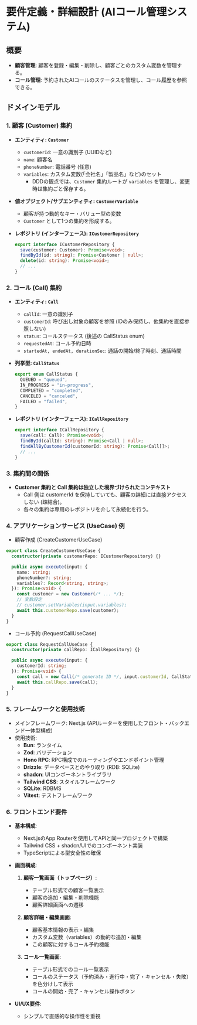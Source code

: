# 要件定義・詳細設計 (AIコール管理システム)

## 概要
- **顧客管理**: 顧客を登録・編集・削除し、顧客ごとのカスタム変数を管理する。
- **コール管理**: 予約されたAIコールのステータスを管理し、コール履歴を参照できる。

## ドメインモデル
### 1. 顧客 (Customer) 集約
- **エンティティ: `Customer`**
  - `customerId`: 一意の識別子 (UUIDなど)
  - `name`: 顧客名
  - `phoneNumber`: 電話番号 (任意)
  - `variables`: カスタム変数(「会社名」「製品名」など)のセット  
    - DDDの観点では、`Customer` 集約ルートが `variables` を管理し、変更時は集約ごと保存する。

- **値オブジェクト/サブエンティティ: `CustomerVariable`**  
  - 顧客が持つ動的なキー・バリュー型の変数  
  - `Customer` として1つの集約を形成する。

- **レポジトリ (インターフェース): `ICustomerRepository`**
  ```ts
  export interface ICustomerRepository {
    save(customer: Customer): Promise<void>;
    findById(id: string): Promise<Customer | null>;
    delete(id: string): Promise<void>;
    // ...
  }

### 2. コール (Call) 集約
- **エンティティ: `Call`**
  - `callId`: 一意の識別子
  - `customerId`: 呼び出し対象の顧客を参照 (IDのみ保持し、他集約を直接参照しない)
  - `status`: コールステータス (後述の CallStatus enum)
  - `requestedAt`: コール予約日時
  - `startedAt, endedAt, durationSec`: 通話の開始/終了時刻、通話時間

- **列挙型: `CallStatus`**
  ```ts
  export enum CallStatus {
    QUEUED = "queued",
    IN_PROGRESS = "in-progress",
    COMPLETED = "completed",
    CANCELED = "canceled",
    FAILED = "failed",
  }

- **レポジトリ (インターフェース): `ICallRepository`**
  ```ts
  export interface ICallRepository {
    save(call: Call): Promise<void>;
    findById(callId: string): Promise<Call | null>;
    findAllByCustomerId(customerId: string): Promise<Call[]>;
    // ...
  }
  ```

### 3. 集約間の関係
- **Customer 集約と Call 集約は独立した境界づけられたコンテキスト**
  - Call 側は customerId を保持していても、顧客の詳細には直接アクセスしない (疎結合)。
  - 各々の集約は専用のレポジトリを介して永続化を行う。

### 4. アプリケーションサービス (UseCase) 例
- 顧客作成 (CreateCustomerUseCase)
```ts
export class CreateCustomerUseCase {
  constructor(private customerRepo: ICustomerRepository) {}

  public async execute(input: {
    name: string;
    phoneNumber?: string;
    variables?: Record<string, string>;
  }): Promise<void> {
    const customer = new Customer(/* ... */);
    // 変数設定
    // customer.setVariables(input.variables);
    await this.customerRepo.save(customer);
  }
}
```
- コール予約 (RequestCallUseCase)
```ts
export class RequestCallUseCase {
  constructor(private callRepo: ICallRepository) {}

  public async execute(input: {
    customerId: string;
  }): Promise<void> {
    const call = new Call(/* generate ID */, input.customerId, CallStatus.QUEUED, new Date());
    await this.callRepo.save(call);
  }
}
```

### 5. フレームワークと使用技術
- メインフレームワーク: Next.js (APIルーターを使用したフロント・バックエンド一体型構成)
- 使用技術:
  - **Bun**: ランタイム
  - **Zod**: バリデーション
  - **Hono RPC**: RPC構成でのルーティングやエンドポイント管理
  - **Drizzle**: データベースとのやり取り (RDB: SQLite)
  - **shadcn**: UIコンポーネントライブラリ
  - **Tailwind CSS**: スタイルフレームワーク
  - **SQLite**: RDBMS
  - **Vitest**: テストフレームワーク

### 6. フロントエンド要件
- **基本構成**:
  - Next.jsのApp Routerを使用してAPIと同一プロジェクトで構築
  - Tailwind CSS + shadcn/UIでのコンポーネント実装
  - TypeScriptによる型安全性の確保

- **画面構成**:
  1. **顧客一覧画面（トップページ）**:
     - テーブル形式での顧客一覧表示
     - 顧客の追加・編集・削除機能
     - 顧客詳細画面への遷移

  2. **顧客詳細・編集画面**:
     - 顧客基本情報の表示・編集
     - カスタム変数（variables）の動的な追加・編集
     - この顧客に対するコール予約機能

  3. **コール一覧画面**:
     - テーブル形式でのコール一覧表示
     - コールのステータス（予約済み・進行中・完了・キャンセル・失敗）を色分けして表示
     - コールの開始・完了・キャンセル操作ボタン

- **UI/UX要件**:
  - シンプルで直感的な操作性を重視